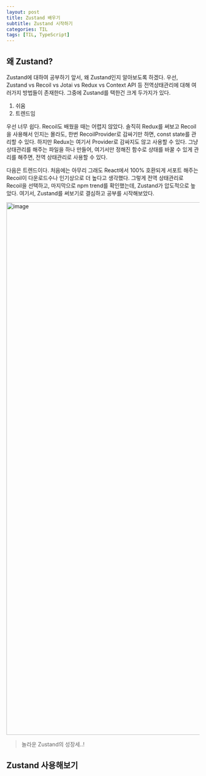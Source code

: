 ```yaml
---
layout: post
title: Zustand 배우기
subtitle: Zustand 시작하기
categories: TIL
tags: [TIL, TypeScript]
---
```


## 왜 Zustand?

Zustand에 대하여 공부하기 앞서, 왜 Zustand인지 알아보도록 하겠다. 우선, Zustand vs Recoil vs Jotai vs Redux vs Context API 등 전역상태관리에 대해 여러가지 방법들이 존재한다. 그중에 Zustand를 택한건 크게 두가지가 있다.

1. 쉬움
2. 트렌드임

우선 너무 쉽다. Recoil도 배웠을 때는 어렵지 않았다. 솔직히 Redux를 써보고 Recoil을 사용해서 인지는 몰라도, 한번 RecoilProvider로 감싸기만 하면, const state를 관리할 수 있다. 하지만 Redux는 여기서 Provider로 감싸지도 않고 사용할 수 있다. 그냥 상태관리를 해주는 파일을 하나 만들어, 여기서만 정해진 함수로 상태를 바꿀 수 있게 관리를 해주면, 전역 상태관리로 사용할 수 있다.

다음은 트렌드이다. 처음에는 아무리 그래도 React에서 100% 호환되게 서포트 해주는 Recoil이 다운로드수나 인기상으로 더 높다고 생각했다. 그렇게 전역 상태관리로 Recoil을 선택하고, 마지막으로 npm trend를 확인했는데, Zustand가 압도적으로 높았다. 여기서, Zustand를 써보기로 결심하고 공부를 시작해보았다.

<img width="1387" alt="image" src="https://user-images.githubusercontent.com/66371206/177025269-8f208795-796f-4f38-88a9-84452da95117.png">

> 놀라운 Zustand의 성장세..!

## Zustand 사용해보기
